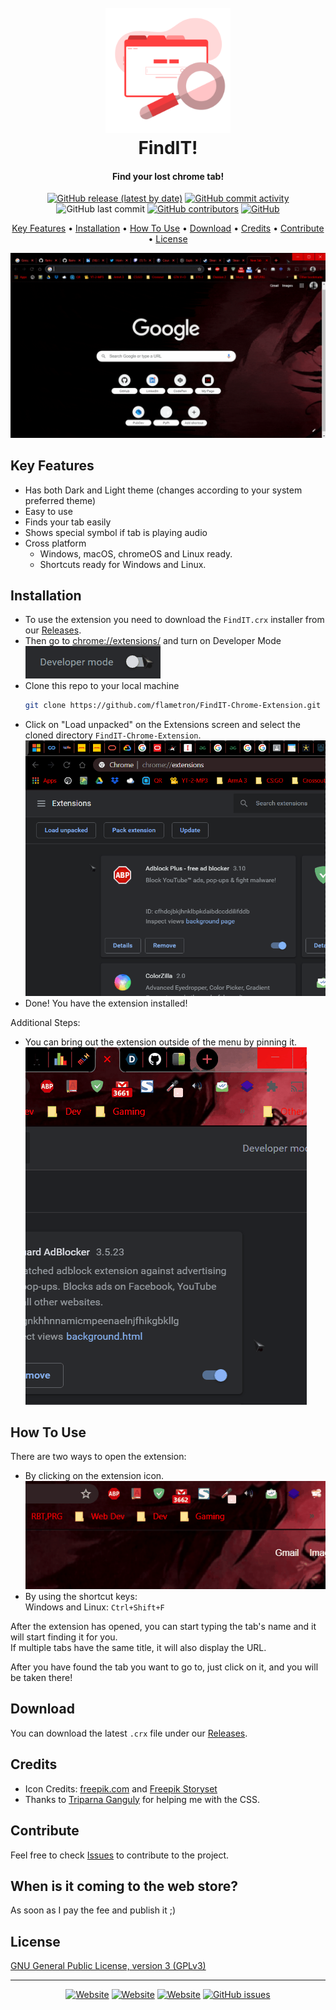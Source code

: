 
<h1 align="center">
  <br>
  <a href="https://github.com/flametron/FindIT-Chrome-Extension"><img src="./icons/icon1024.png" alt="FindIT!" width="200"></a>
  <br>
  FindIT!
  <br>
</h1>

<h4 align="center">Find your lost chrome tab!</h4>

<p align="center">
  <a href = "https://github.com/flametron/FindIT-Chrome-Extension/releases/"><img alt="GitHub release (latest by date)" src="https://img.shields.io/github/v/release/flametron/FindIT-Chrome-Extension"></a>
  <a href = "https://github.com/flametron/FindIT-Chrome-Extension/commits/"><img alt="GitHub commit activity" src="https://img.shields.io/github/commit-activity/y/flametron/FindIT-Chrome-Extension"></a>
  <img alt="GitHub last commit" src="https://img.shields.io/github/last-commit/flametron/FindIT-Chrome-Extension">
  <a href = "#contribute"><img alt="GitHub contributors" src="https://img.shields.io/github/contributors/flametron/FindIT-Chrome-Extension?color=green"></a>
  <a href = "./LICENSE.md"><img alt="GitHub" src="https://img.shields.io/github/license/flametron/FindIT-Chrome-Extension"></a>
</p>

<p align="center">
  <a href="#key-features">Key Features</a> •
  <a href="#installation">Installation</a> •
  <a href="#how-to-use">How To Use</a> •
  <a href="#download">Download</a> •
  <a href="#credits">Credits</a> •
  <a href="#contribute">Contribute</a> •
  <a href="#license">License</a>
</p>

![screenshot](./images/screenshot.gif)

## Key Features

* Has both Dark and Light theme (changes according to your system preferred theme)
* Easy to use
* Finds your tab easily
* Shows special symbol if tab is playing audio
* Cross platform
  - Windows, macOS, chromeOS and Linux ready.
  - Shortcuts ready for Windows and Linux.

## Installation

- To use the extension you need to download the `FindIT.crx` installer from our [Releases](https://github.com/flametron/FindIT-Chrome-Extension/releases/).  
- Then go to [chrome://extensions/](chrome://extensions/) and     turn on Developer Mode  
  ![screenshot](./images/turnondevmoce.gif)
- Clone this repo to your local machine
  ```bash
  git clone https://github.com/flametron/FindIT-Chrome-Extension.git
  ```
- Click on "Load unpacked" on the Extensions screen and select the cloned directory `FindIT-Chrome-Extension`.  
  ![screenshot](./images/loadunpacked.gif)
- Done! You have the extension installed!

Additional Steps:  
- You can bring out the extension outside of the menu by pinning it.  
  ![screenshot](./images/pintheextension.gif)

## How To Use

There are two ways to open the extension:
- By clicking on the extension icon.  
  ![screenshot](./images/clickonext.gif)
- By using the shortcut keys:  
  Windows and Linux: `Ctrl+Shift+F`

After the extension has opened, you can start typing the tab's name and it will start finding it for you.  
If multiple tabs have the same title, it will also display the URL.

After you have found the tab you want to go to, just click on it, and you will be taken there!

## Download

You can download the latest `.crx` file under our [Releases](https://github.com/flametron/FindIT-Chrome-Extension/releases/).

## Credits

- Icon Credits: [freepik.com](https://www.freepik.com/) and [Freepik Storyset](https://storyset.com/web)
- Thanks to [Triparna Ganguly](https://github.com/Triparna-Ganguly) for helping me with the CSS.

## Contribute

Feel free to check [Issues](https://github.com/flametron/FindIT-Chrome-Extension/issues) to contribute to the project.

## When is it coming to the web store?

As soon as I pay the fee and publish it ;) 

## License

[GNU General Public License, version 3 (GPLv3)](./LICENSE.md)

---


<p align="center">
<a href="https://sayankundu.in/"><img alt="Website" src="https://img.shields.io/website?down_message=https%3A%2F%2Fsayankundu.in%2F&up_message=https%3A%2F%2Fsayankundu.in%2F&url=https%3A%2F%2Fsayankundu.in%2F"></a>
<a href="https://github.com/flametron"><img alt="Website" src="https://img.shields.io/website?down_message=%40flametron&label=github&up_message=%40flametron&url=https%3A%2F%2Fgithub.com%2Fflametron"></a>
<a href="https://www.linkedin.com/in/sayan-kundu-flametron/"><img alt="Website" src="https://img.shields.io/website?down_message=Sayan%20Kundu&label=linkedIn&up_message=Sayan%20Kundu&url=https%3A%2F%2Fwww.linkedin.com%2Fin%2Fsayan-kundu-flametron%2F"></a>
<a href="./issues/"><img alt="GitHub issues" src="https://img.shields.io/github/issues/flametron/FindIT-Chrome-Extension"></a>
</p>
